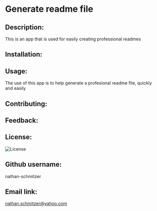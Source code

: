 # Generate readme file
## Description: 
This is an app that is used for easily creating professional readmes
## Installation: 

## Usage: 
The use of this app is to help generate a profesional readme file, quickly and easily
## Contributing: 

## Feedback: 

## License: 
![License](https://img.shields.io/static/v1?label=License&message=MIT&color=critical)

## Github username: 
nathan-schmitzer
## Email link: 
nathan.schmitzer@yahoo.com